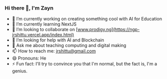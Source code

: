 ### Hi there 👋, I'm Zayn

- 🔭 I’m currently working on creating something cool with AI for Education
- 🌱 I’m currently learning NextJS
- 👯 I’m looking to collaborate on [www.prodigy.ng](https://ngp-jrshittu.vercel.app/index.html)
- 🤔 I’m looking for help with AI and Blockchain
- 💬 Ask me about teaching computing and digital making
- 📫 How to reach me: jrshittu@gmail.com
- 😄 Pronouns: He
- ⚡ Fun fact: I'll try to convince you that I'm normal, but the fact is, I'm a genius.
